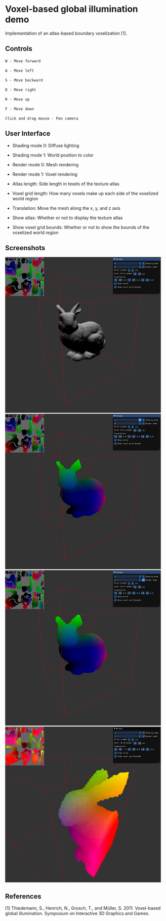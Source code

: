 ﻿# Voxel-based global illumination demo

Implementation of an atlas-based boundary voxelization [1].

## Controls

`W - Move forward`

`A - Move left`

`S - Move backward`

`D - Move right`

`R - Move up`

`F - Move down`

`Click and drag mouse - Pan camera`

## User Interface

- Shading mode 0: Diffuse lighting

- Shading mode 1: World position to color

- Render mode 0: Mesh rendering

- Render mode 1: Voxel rendering

- Atlas length: Side length in texels of the texture atlas

- Voxel grid length: How many voxels make up each side of the voxelized world region

- Translation: Move the mesh along the x, y, and z axis

- Show atlas: Whether or not to display the texture atlas

- Show voxel grid bounds: Whether or not to show the bounds of the voxelized world region

## Screenshots

![Diffuse rendering of mesh](images/1.jpg)
![Fragment shader showing world position on mesh](images/2.jpg)
![Fragment shader showing world position on voxels](images/3.jpg)
![Voxels when mesh intersects voxel grid boundary](images/4.jpg)

## References

[1] Thiedemann, S., Henrich, N., Grosch, T., and Müller, S. 2011. Voxel-based global illumination. Symposium on Interactive 3D Graphics and Games.

